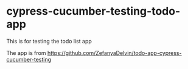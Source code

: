 # cypress-cucumber-testing-todo-app
This is for testing the todo list app

The app is from https://github.com/ZefanyaDelvin/todo-app-cypress-cucumber-testing